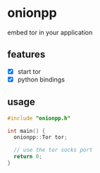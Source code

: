 # onionpp

embed tor in your application

## features

- [X] start tor
- [X] python bindings

## usage

```c++
#include "onionpp.h"

int main() {
  onionpp::Tor tor;

  // use the tor socks port
  return 0;
}
```
